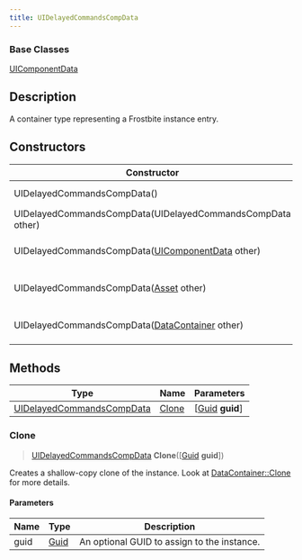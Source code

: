 ```yaml
---
title: UIDelayedCommandsCompData
---
```

### Base Classes

[UIComponentData](UIComponentData)

## Description

A container type representing a Frostbite instance entry.

## Constructors

| Constructor                                                                          | Description                                                                                                                               |
| ------------------------------------------------------------------------------------ | ----------------------------------------------------------------------------------------------------------------------------------------- |
| UIDelayedCommandsCompData()                                                          | Create a new instance of this container type.                                                                                             |
| UIDelayedCommandsCompData(UIDelayedCommandsCompData other)                           | Create a reference copy of an instance of the same type.                                                                                  |
| UIDelayedCommandsCompData([UIComponentData](UIComponentData) other)                  | Upcast an instance of type [UIComponentData](UIComponentData) to [UIDelayedCommandsCompData](UIDelayedCommandsCompData).                  |
| UIDelayedCommandsCompData([Asset](Asset) other)                                      | Upcast an instance of type [Asset](Asset) to [UIDelayedCommandsCompData](UIDelayedCommandsCompData).                                      |
| UIDelayedCommandsCompData([DataContainer](/vext/ref/shared/class/datacontainer) other) | Upcast an instance of type [DataContainer](/vext/ref/shared/class/datacontainer) to [UIDelayedCommandsCompData](UIDelayedCommandsCompData). |

## Methods

| Type                                                   | Name            | Parameters                                     |
| ------------------------------------------------------ | --------------- | ---------------------------------------------- |
| [UIDelayedCommandsCompData](UIDelayedCommandsCompData) | [Clone](#clone) | \[[Guid](/vext/ref/shared/class/guid) **guid**\] |

### Clone

> [UIDelayedCommandsCompData](UIDelayedCommandsCompData) **Clone**(\[[Guid](/vext/ref/shared/class/guid) **guid**\])

Creates a shallow-copy clone of the instance. Look at [DataContainer::Clone](/vext/ref/shared/class/datacontainer#clone) for more details.

#### Parameters

| Name | Type         | Description                                 |
| ---- | ------------ | ------------------------------------------- |
| guid | [Guid](Guid) | An optional GUID to assign to the instance. |
